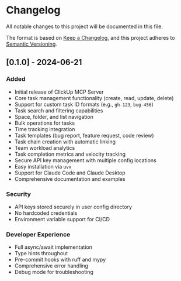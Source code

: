 # Changelog

All notable changes to this project will be documented in this file.

The format is based on [Keep a Changelog](https://keepachangelog.com/en/1.0.0/),
and this project adheres to [Semantic Versioning](https://semver.org/spec/v2.0.0.html).

## [0.1.0] - 2024-06-21

### Added
- Initial release of ClickUp MCP Server
- Core task management functionality (create, read, update, delete)
- Support for custom task ID formats (e.g., `gh-123`, `bug-456`)
- Task search and filtering capabilities
- Space, folder, and list navigation
- Bulk operations for tasks
- Time tracking integration
- Task templates (bug report, feature request, code review)
- Task chain creation with automatic linking
- Team workload analytics
- Task completion metrics and velocity tracking
- Secure API key management with multiple config locations
- Easy installation via `uvx`
- Support for Claude Code and Claude Desktop
- Comprehensive documentation and examples

### Security
- API keys stored securely in user config directory
- No hardcoded credentials
- Environment variable support for CI/CD

### Developer Experience
- Full async/await implementation
- Type hints throughout
- Pre-commit hooks with ruff and mypy
- Comprehensive error handling
- Debug mode for troubleshooting